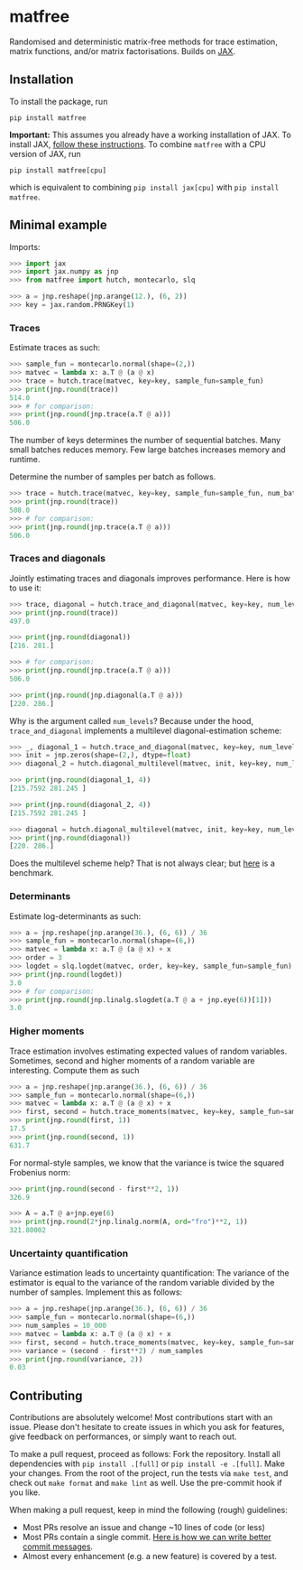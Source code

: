 # matfree
Randomised and deterministic matrix-free methods for trace estimation, matrix functions, and/or matrix factorisations.
Builds on [JAX](https://jax.readthedocs.io/en/latest/).

## Installation

To install the package, run

```commandline
pip install matfree
```

**Important:** This assumes you already have a working installation of JAX.
To install JAX, [follow these instructions](https://github.com/google/jax#installation).
To combine `matfree` with a CPU version of JAX, run

```commandline
pip install matfree[cpu]
```
which is equivalent to combining `pip install jax[cpu]` with `pip install matfree`.


## Minimal example

Imports:
```python
>>> import jax
>>> import jax.numpy as jnp
>>> from matfree import hutch, montecarlo, slq

>>> a = jnp.reshape(jnp.arange(12.), (6, 2))
>>> key = jax.random.PRNGKey(1)

```

### Traces

Estimate traces as such:
```python
>>> sample_fun = montecarlo.normal(shape=(2,))
>>> matvec = lambda x: a.T @ (a @ x)
>>> trace = hutch.trace(matvec, key=key, sample_fun=sample_fun)
>>> print(jnp.round(trace))
514.0
>>> # for comparison:
>>> print(jnp.round(jnp.trace(a.T @ a)))
506.0

```
The number of keys determines the number of sequential batches.
Many small batches reduces memory.
Few large batches increases memory and runtime.

Determine the number of samples per batch as follows.

```python
>>> trace = hutch.trace(matvec, key=key, sample_fun=sample_fun, num_batches=10)
>>> print(jnp.round(trace))
508.0
>>> # for comparison:
>>> print(jnp.round(jnp.trace(a.T @ a)))
506.0

```

### Traces and diagonals

Jointly estimating traces and diagonals improves performance.
Here is how to use it:

```python
>>> trace, diagonal = hutch.trace_and_diagonal(matvec, key=key, num_levels=10_000, sample_fun=sample_fun)
>>> print(jnp.round(trace))
497.0

>>> print(jnp.round(diagonal))
[216. 281.]

>>> # for comparison:
>>> print(jnp.round(jnp.trace(a.T @ a)))
506.0

>>> print(jnp.round(jnp.diagonal(a.T @ a)))
[220. 286.]


```

Why is the argument called `num_levels`? Because under the hood,
`trace_and_diagonal` implements a multilevel diagonal-estimation scheme:
```python
>>> _, diagonal_1 = hutch.trace_and_diagonal(matvec, key=key, num_levels=10_000, sample_fun=sample_fun)
>>> init = jnp.zeros(shape=(2,), dtype=float)
>>> diagonal_2 = hutch.diagonal_multilevel(matvec, init, key=key, num_levels=10_000, sample_fun=sample_fun)

>>> print(jnp.round(diagonal_1, 4))
[215.7592 281.245 ]

>>> print(jnp.round(diagonal_2, 4))
[215.7592 281.245 ]

>>> diagonal = hutch.diagonal_multilevel(matvec, init, key=key, num_levels=10, num_samples_per_batch=1000, num_batches_per_level=10, sample_fun=sample_fun)
>>> print(jnp.round(diagonal))
[220. 286.]

```

Does the multilevel scheme help? That is not always clear; but [here](https://github.com/pnkraemer/matfree/blob/main/docs/benchmarks/control_variates.py) is a benchmark.

### Determinants


Estimate log-determinants as such:
```python
>>> a = jnp.reshape(jnp.arange(36.), (6, 6)) / 36
>>> sample_fun = montecarlo.normal(shape=(6,))
>>> matvec = lambda x: a.T @ (a @ x) + x
>>> order = 3
>>> logdet = slq.logdet(matvec, order, key=key, sample_fun=sample_fun)
>>> print(jnp.round(logdet))
3.0
>>> # for comparison:
>>> print(jnp.round(jnp.linalg.slogdet(a.T @ a + jnp.eye(6))[1]))
3.0

```

### Higher moments

Trace estimation involves estimating expected values of random variables.
Sometimes, second and higher moments of a random variable are interesting.
Compute them as such

```python
>>> a = jnp.reshape(jnp.arange(36.), (6, 6)) / 36
>>> sample_fun = montecarlo.normal(shape=(6,))
>>> matvec = lambda x: a.T @ (a @ x) + x
>>> first, second = hutch.trace_moments(matvec, key=key, sample_fun=sample_fun)
>>> print(jnp.round(first, 1))
17.5
>>> print(jnp.round(second, 1))
631.7

```

For normal-style samples, we know that the variance is twice the squared Frobenius norm:

```python
>>> print(jnp.round(second - first**2, 1))
326.9

>>> A = a.T @ a+jnp.eye(6)
>>> print(jnp.round(2*jnp.linalg.norm(A, ord="fro")**2, 1))
321.80002

```


### Uncertainty quantification

Variance estimation leads to uncertainty quantification:
The variance of the estimator is equal to the variance of the random variable
divided by the number of samples.
Implement this as follows:

```python
>>> a = jnp.reshape(jnp.arange(36.), (6, 6)) / 36
>>> sample_fun = montecarlo.normal(shape=(6,))
>>> num_samples = 10_000
>>> matvec = lambda x: a.T @ (a @ x) + x
>>> first, second = hutch.trace_moments(matvec, key=key, sample_fun=sample_fun, moments=(1, 2), num_batches=1, num_samples_per_batch=num_samples)
>>> variance = (second - first**2) / num_samples
>>> print(jnp.round(variance, 2))
0.03

```



## Contributing

Contributions are absolutely welcome!
Most contributions start with an issue.
Please don't hesitate to create issues in which you
ask for features, give feedback on performances, or simply want to reach out.

To make a pull request, proceed as follows:
Fork the repository.
Install all dependencies with `pip install .[full]` or `pip install -e .[full]`.
Make your changes.
From the root of the project, run the tests via `make test`, and check out `make format` and `make lint` as well.
Use the pre-commit hook if you like.



When making a pull request, keep in mind the following (rough) guidelines:

* Most PRs resolve an issue and change ~10 lines of code (or less)
* Most PRs contain a single commit. [Here is how we can write better commit messages](https://www.freecodecamp.org/news/how-to-write-better-git-commit-messages/).
* Almost every enhancement (e.g. a new feature) is covered by a test.
